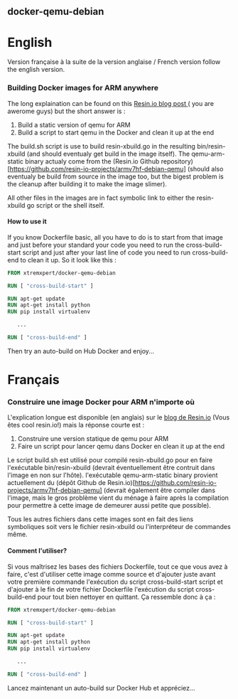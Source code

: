 ## docker-qemu-debian

# English

Version française à la suite de la version anglaise / French version follow the english version.

### Building Docker images for ARM anywhere

The long explaination can be found on this [Resin.io blog post ](https://resin.io/blog/building-arm-containers-on-any-x86-machine-even-dockerhub/) ( you are awerome guys) but the short answer is :

1. Build a static version of qemu for ARM
2. Build a script to start qemu in the Docker and clean it up at the end

The build.sh script is use to build resin-xbuild.go in the resulting bin/resin-xbuild (and should eventualy get build in the image itself).  The qemu-arm-static binary actualy come from the (Resin.io Github repository)[https://github.com/resin-io-projects/armv7hf-debian-qemu]  (should also eventualy be build from source in the image too, but the bigest problem is the cleanup after building it to make the image slimer).

All other files in the images are in fact symbolic link to either the resin-xbuild go script or the shell itself.

#### How to use it

If you know Dockerfile basic, all you have to do is to start from that image and just before your standard your code you need to run the cross-build-start script and just after your last line of code you need to run cross-build-end to clean it up.  So it look like this :

```Dockerfile
FROM xtremxpert/docker-qemu-debian

RUN [ "cross-build-start" ]

RUN apt-get update  
RUN apt-get install python  
RUN pip install virtualenv

   ...

RUN [ "cross-build-end" ]  
```

Then try an auto-build on Hub Docker and enjoy...

# Français

### Construire une image Docker pour ARM n'importe où

L'explication longue est disponible (en anglais) sur le [blog de Resin.io](https://resin.io/blog/building-arm-containers-on-any-x86-machine-even-dockerhub/) (Vous êtes cool resin.io!) mais la réponse courte est  :

1. Construire une version statique de qemu pour ARM
2. Faire un script pour lancer qemu dans  Docker en clean it up at the end

Le script build.sh est utilisé pour compilé resin-xbuild.go pour en faire l'exécutable bin/resin-xbuild (devrait éventuellement être contruit dans l'image en non sur l'hôte).  l'exécutable qemu-arm-static binary provient actuellement du (dépôt Github de Resin.io)[https://github.com/resin-io-projects/armv7hf-debian-qemu]  (devrait également être compiler dans l'image, mais le gros problème vient du ménage à faire après la compilation pour permettre à cette image de demeurer aussi petite que possible).

Tous les autres fichiers dans cette images sont en fait des liens symboliques soit vers le fichier resin-xbuild ou l'interpréteur de commandes même.

#### Comment l'utiliser?

Si vous maîtrisez les bases des fichiers Dockerfile, tout ce que vous avez à faire, c'est d'utiliser cette image comme source et d'ajouter juste avant votre première commande l'exécution du script cross-build-start script et d'ajouter à le fin de votre fichier Dockerfile l'exécution du script cross-build-end pour tout bien nettoyer en quittant.  Ça ressemble donc à ça :

```Dockerfile
FROM xtremxpert/docker-qemu-debian

RUN [ "cross-build-start" ]

RUN apt-get update  
RUN apt-get install python  
RUN pip install virtualenv

   ...

RUN [ "cross-build-end" ]  
```

Lancez maintenant un auto-build sur Docker Hub et appréciez...
